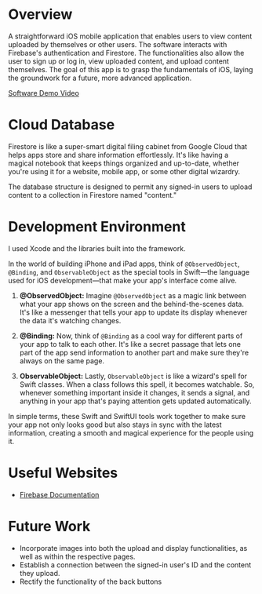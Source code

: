 # Overview

A straightforward iOS mobile application that enables users to view content uploaded by themselves or other users. 
The software interacts with Firebase's authentication and Firestore. 
The functionalities also allow the user to sign up or log in, view uploaded content, and upload content themselves.
The goal of this app is to grasp the fundamentals of iOS, laying the groundwork for a future, more advanced application.

[Software Demo Video]([http://youtube.link.goes.here](https://www.youtube.com/watch?v=NsftkmrsIvc))

# Cloud Database

Firestore is like a super-smart digital filing cabinet from Google Cloud that helps apps store and share information effortlessly. 
It's like having a magical notebook that keeps things organized and up-to-date, whether you're using it for a website, mobile app, or some other digital wizardry.

The database structure is designed to permit any signed-in users to upload content to a collection in Firestore named "content."


# Development Environment

I used Xcode and the libraries built into the framework.

In the world of building iPhone and iPad apps, think of `@ObservedObject`, `@Binding`, and `ObservableObject` 
as the special tools in Swift—the language used for iOS development—that make your app's interface come alive.

1. **@ObservedObject:**
   Imagine `@ObservedObject` as a magic link between what your app shows on the screen and the behind-the-scenes data.
   It's like a messenger that tells your app to update its display whenever the data it's watching changes.

3. **@Binding:**
   Now, think of `@Binding` as a cool way for different parts of your app to talk to each other.
   It's like a secret passage that lets one part of the app send information to another part and make sure they're always on the same page.

5. **ObservableObject:**
   Lastly, `ObservableObject` is like a wizard's spell for Swift classes. When a class follows this spell, it becomes watchable.
   So, whenever something important inside it changes, it sends a signal, and anything in your app that's paying attention gets updated automatically.

In simple terms, these Swift and SwiftUI tools work together to make sure your app not only looks good but also stays in sync with the latest information, 
creating a smooth and magical experience for the people using it.


# Useful Websites


- [Firebase Documentation](https://firebase.google.com/docs?hl=en&authuser=0&_gl=1*j5rwrm*_ga*MjA2OTg2MjI3Ni4xNzAzOTIwMjc1*_ga_CW55HF8NVT*MTcwNjQxNzYwMS4xOS4xLjE3MDY0MjA1NjQuNTguMC4w)


# Future Work

- Incorporate images into both the upload and display functionalities, as well as within the respective pages.
- Establish a connection between the signed-in user's ID and the content they upload.
- Rectify the functionality of the back buttons
